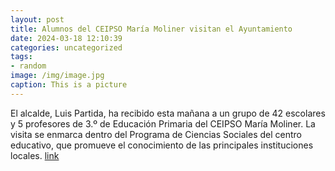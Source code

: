 ```yaml
---
layout: post
title: Alumnos del CEIPSO María Moliner visitan el Ayuntamiento
date: 2024-03-18 12:10:39
categories: uncategorized
tags:
- random
image: /img/image.jpg
caption: This is a picture
---
```

El alcalde, Luis Partida, ha recibido esta mañana a un grupo de 42 escolares y 5 profesores de 3.º de Educación Primaria del CEIPSO María Moliner. La visita se enmarca dentro del Programa de Ciencias Sociales del centro educativo, que promueve el conocimiento de las principales instituciones locales.  [link](https://www.ayto-villacanada.es/noticias/alumnos-del-ceipso-maria-moliner-visitan-el-ayuntamiento/)
